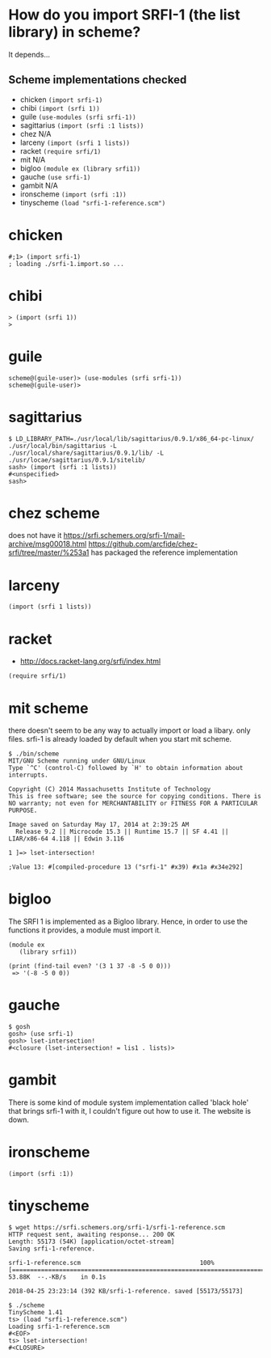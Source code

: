# How do you import SRFI-1 (the list library) in scheme?

It depends...


## Scheme implementations checked

* chicken `(import srfi-1)`
* chibi `(import (srfi 1))`
* guile `(use-modules (srfi srfi-1))`
* sagittarius `(import (srfi :1 lists))`
* chez N/A
* larceny `(import (srfi 1 lists))`
* racket `(require srfi/1)`
* mit N/A
* bigloo `(module ex (library srfi1))`
* gauche `(use srfi-1)`
* gambit N/A
* ironscheme `(import (srfi :1))`
* tinyscheme `(load "srfi-1-reference.scm")`

# chicken
```
#;1> (import srfi-1)
; loading ./srfi-1.import.so ...
```

# chibi
```
> (import (srfi 1))
> 
```

# guile
```
scheme@(guile-user)> (use-modules (srfi srfi-1))
scheme@(guile-user)> 
```

# sagittarius
```
$ LD_LIBRARY_PATH=./usr/local/lib/sagittarius/0.9.1/x86_64-pc-linux/ ./usr/local/bin/sagittarius -L ./usr/local/share/sagittarius/0.9.1/lib/ -L ./usr/locae/sagittarius/0.9.1/sitelib/
sash> (import (srfi :1 lists))
#<unspecified>
sash>
```

# chez scheme
does not have it
https://srfi.schemers.org/srfi-1/mail-archive/msg00018.html
https://github.com/arcfide/chez-srfi/tree/master/%253a1 has packaged the reference implementation

# larceny
```
(import (srfi 1 lists))
```

# racket
* http://docs.racket-lang.org/srfi/index.html
```
(require srfi/1)
```

# mit scheme
there doesn't seem to be any way to actually import or load a libary. only files. srfi-1 is already loaded by default when you start mit scheme.
```
$ ./bin/scheme 
MIT/GNU Scheme running under GNU/Linux
Type `^C' (control-C) followed by `H' to obtain information about interrupts.

Copyright (C) 2014 Massachusetts Institute of Technology
This is free software; see the source for copying conditions. There is NO warranty; not even for MERCHANTABILITY or FITNESS FOR A PARTICULAR PURPOSE.

Image saved on Saturday May 17, 2014 at 2:39:25 AM
  Release 9.2 || Microcode 15.3 || Runtime 15.7 || SF 4.41 || LIAR/x86-64 4.118 || Edwin 3.116

1 ]=> lset-intersection!

;Value 13: #[compiled-procedure 13 ("srfi-1" #x39) #x1a #x34e292]
```

# bigloo
The SRFI 1 is implemented as a Bigloo library. Hence, in order to use the functions it provides, a module must import it.
```
(module ex
   (library srfi1))

(print (find-tail even? '(3 1 37 -8 -5 0 0)))
 => '(-8 -5 0 0))
```

# gauche
```
$ gosh
gosh> (use srfi-1)
gosh> lset-intersection!
#<closure (lset-intersection! = lis1 . lists)>
```

# gambit
There is some kind of module system implementation called 'black hole' that brings srfi-1 with it, I couldn't figure out how to use it. The website is down.

# ironscheme
```
(import (srfi :1))
```

# tinyscheme
```
$ wget https://srfi.schemers.org/srfi-1/srfi-1-reference.scm
HTTP request sent, awaiting response... 200 OK
Length: 55173 (54K) [application/octet-stream]
Saving srfi-1-reference.

srfi-1-reference.scm                                 100%[=====================================================================================================================>]  53.88K  --.-KB/s    in 0.1s    

2018-04-25 23:23:14 (392 KB/srfi-1-reference. saved [55173/55173]

$ ./scheme 
TinyScheme 1.41
ts> (load "srfi-1-reference.scm")
Loading srfi-1-reference.scm
#<EOF>
ts> lset-intersection!
#<CLOSURE>
```
